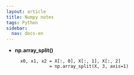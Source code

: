 ```yaml
---
layout: article
title: Numpy notes
tags: Python
sidebar:
  nav: docs-en
---
```


- **np.array_split()**

        x0, x1, x2 = X[:, 0], X[:, 1], X[:, 2]
                   = np.array_split(X, 3, axis=1)
